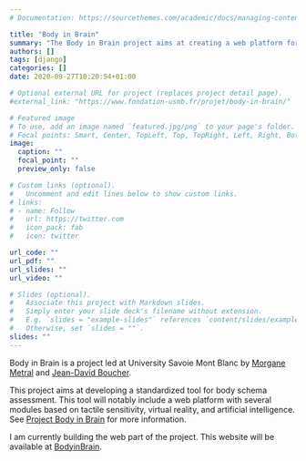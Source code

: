 ```yaml
---
# Documentation: https://sourcethemes.com/academic/docs/managing-content/

title: "Body in Brain"
summary: "The Body in Brain project aims at creating a web platform for body schema assessment."
authors: []
tags: [django]
categories: []
date: 2020-09-27T10:20:54+01:00

# Optional external URL for project (replaces project detail page).
#external_link: "https://www.fondation-usmb.fr/projet/body-in-brain/"

# Featured image
# To use, add an image named `featured.jpg/png` to your page's folder.
# Focal points: Smart, Center, TopLeft, Top, TopRight, Left, Right, BottomLeft, Bottom, BottomRight.
image:
  caption: ""
  focal_point: ""
  preview_only: false

# Custom links (optional).
#   Uncomment and edit lines below to show custom links.
# links:
# - name: Follow
#   url: https://twitter.com
#   icon_pack: fab
#   icon: twitter

url_code: ""
url_pdf: ""
url_slides: ""
url_video: ""

# Slides (optional).
#   Associate this project with Markdown slides.
#   Simply enter your slide deck's filename without extension.
#   E.g. `slides = "example-slides"` references `content/slides/example-slides.md`.
#   Otherwise, set `slides = ""`.
slides: ""
---
```


Body in Brain is a project led at University Savoie Mont Blanc by [Morgane Metral](https://www.lippc2s.fr/person/1893-2/) and [Jean-David Boucher](https://fr.linkedin.com/public-profile/in/jeandavidboucher).

This project aims at developing a standardized tool for body schema assessment. This tool will notably include a web platform with several modules based on tactile sensitivity, virtual reality, and artificial intelligence. See [Project Body in Brain](https://www.fondation-usmb.fr/projet/body-in-brain/) for more information.

I am currently building the web part of the project. This website will be available at [BodyinBrain](https://psycho-usmb.fr/bodyinbrain).
